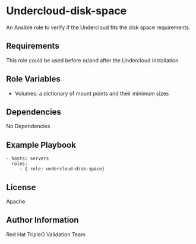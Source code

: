 Undercloud-disk-space
=====================

An Ansible role to verify if the Undercloud fits the disk space requirements.

Requirements
------------

This role could be used before or/and after the Undercloud installation.

Role Variables
--------------

- Volumes: a dictionary of mount points and their minimum sizes

Dependencies
------------

No Dependencies

Example Playbook
----------------

    - hosts: servers
      roles:
         - { role: undercloud-disk-space}

License
-------

Apache

Author Information
------------------

Red Hat TripleO Validation Team
